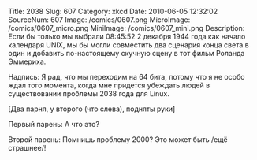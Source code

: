 Title: 2038 
Slug: 607 
Category: xkcd 
Date: 2010-06-05 12:32:02 
SourceNum: 607 
Image: /comics/0607.png 
MicroImage: /comics/0607_micro.png 
MiniImage: /comics/0607_mini.png 
Description: Если бы только мы выбрали 08:45:52 2 декабря 1944 года как начало календаря UNIX, мы бы могли совместить два сценария конца света в один и добавить по-настоящему скучную сцену в тот фильм Роланда Эммериха. 

Надпись: Я рад, что мы переходим на 64 бита, потому что я не особо ждал того момента, когда мне придется убеждать людей в существовании проблемы 2038 года для Linux.

[Два парня, у второго (что слева), подняты руки]

Первый парень: А что это?

Второй парень: Помнишь проблему 2000? Это может быть /ещё страшнее/!